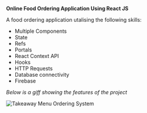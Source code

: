 **Online Food Ordering Application Using React JS**

A food ordering application utalising the following skills:
* Multiple Components
* State
* Refs
* Portals
* React Context API
* Hooks
* HTTP Requests
* Database connectivity
* Firebase

*Below is a giff showing the features of the project*

![Takeaway Menu Ordering System](https://user-images.githubusercontent.com/76181662/172060655-28c9a6dc-2d1c-40f4-ab0b-4327d63c9836.gif)
